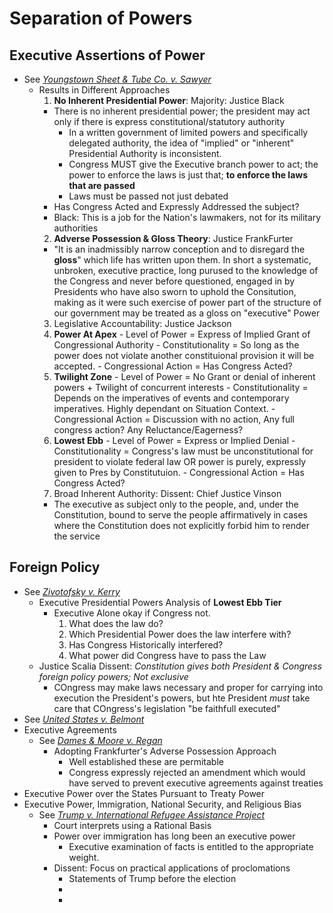 # Separation of Powers

## Executive Assertions of Power
- See *[Youngstown Sheet & Tube Co. v. Sawyer](Link)*
  - Results in Different Approaches
    1. **No Inherent Presidential Power**: Majority: Justice Black
      - There is no inherent presidential power; the president may act only if there is express constitutional/statutory authority
        - In a written government of limited powers and specifically delegated authority, the idea of "implied" or "inherent" Presidential Authority is inconsistent.
        - Congress MUST give the Executive branch power to act; the power to enforce the laws is just that; **to enforce the laws that are passed**
        - Laws must be passed not just debated
      - Has Congress Acted and Expressly Addressed the subject?
      - Black: This is a job for the Nation's lawmakers, not for its military authorities
    2. **Adverse Possession & Gloss Theory**: Justice FrankFurter
      - "It is an inadmissibly narrow conception and to disregard the **gloss**" which life has written upon them. In short a systematic, unbroken, executive practice, long purused to the knowledge of the Congress and never before questioned, engaged in by Presidents who have also sworn to uphold the Consitution, making as it were such exercise of power part of the structure of our government may be treated as a gloss on "executive" Power
    3. Legislative Accountability: Justice Jackson
      1. **Power At Apex**
        - Level of Power = Express of Implied Grant of Congressional Authority
        - Constitutionality = So long as the power does not violate another constituional provision it will be accepted.
        - Congressional Action = Has Congress Acted?
      2. **Twilight Zone**
        - Level of Power = No Grant or denial of inherent powers + Twilight of concurrent interests
        - Constitutionality = Depends on the imperatives of events and contemporary imperatives. Highly dependant on Situation Context.
        - Congressional Action = Discussion with no action, Any full congress action? Any Reluctance/Eagerness?
      3. **Lowest Ebb**
        - Level of Power = Express or Implied Denial
        - Constitutionality = Congress's law must be unconstitutional for president to violate federal law OR power is purely, expressly given to Pres by Constitutuion.
        - Congressional Action = Has Congress Acted?
    4. Broad Inherent Authority: Dissent: Chief Justice Vinson
      - The executive as  subject  only  to  the  people,  and,  under the Constitution, bound to serve the people affirmatively in cases where the Constitution does not explicitly forbid him to render the service

## Foreign Policy
- See *[Zivotofsky v. Kerry](Link)*
  - Executive Presidential Powers Analysis of **Lowest Ebb Tier**
    - Executive Alone okay if Congress not.
      1. What does the law do?
      2. Which Presidential Power does the law interfere with?
      3. Has Congress Historically interfered?
      4. What power did Congress have to pass the Law
  - Justice Scalia Dissent: *Constitution gives both President & Congress foreign policy powers; Not exclusive*
    - COngress may make laws necessary and proper for carrying into execution the President's powers, but hte President *must* take care that COngress's legislation "be faithfull executed"
- See *[United States v. Belmont](Link)*
- Executive Agreements
  - See *[Dames & Moore v. Regan](Link)*
    - Adopting Frankfurter's Adverse Possession Approach
      - Well established these are permitable
      - Congress expressly rejected an amendment which would have served to prevent executive agreements against treaties
- Executive Power over the States Pursuant to Treaty Power
- Executive Power, Immigration, National Security, and Religious Bias
  - See *[Trump v. International Refugee Assistance Project](link)*
    - Court interprets using a Rational Basis
    - Power over immigration has long been an executive power
      - Executive examination of facts is entitled to the appropriate weight.
    - Dissent: Focus on practical applications of proclomations
      - Statements of Trump before the election
      -
      -
